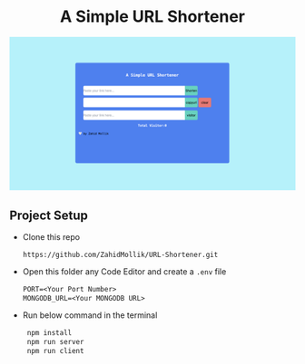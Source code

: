 <h1 align="center">A Simple URL Shortener</h1>

<div align="center">

 ![](client/src/assets/image/home.png)

 </div>

 ## Project Setup

 - Clone this repo
 
   ```
   https://github.com/ZahidMollik/URL-Shortener.git
   ```
 - Open this folder any Code Editor and create a  `.env` file 
   ```
   PORT=<Your Port Number>
   MONGODB_URL=<Your MONGODB URL>

   ```

 - Run below command in the terminal

    ```
     npm install
     npm run server
     npm run client
    ```



